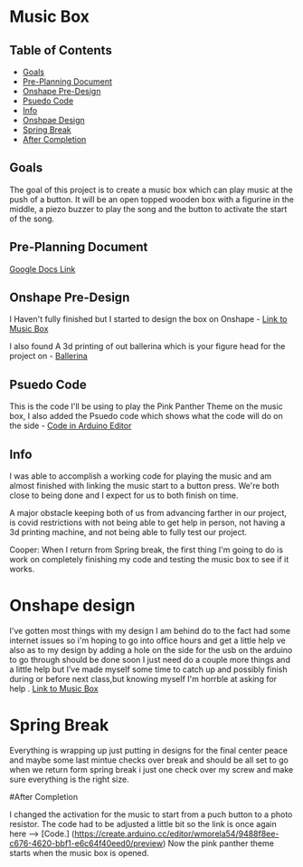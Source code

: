 # Music Box

## Table of Contents
* [Goals](#Goals)
* [Pre-Planning Document](#Pre-Planning-Document)
* [Onshape Pre-Design](#Onshape-Pre-Design)
* [Psuedo Code](#Psuedo-Code)
* [Info](#Info)
* [Onshpae Design](#Onshape-Design)
* [Spring Break](#Spring-Break)
* [After Completion](#After-Completion)

## Goals

The goal of this project is to create a music box which can play music at the push of a button. It will be an open topped wooden box with a figurine in the middle, a piezo buzzer to play the song and the button to activate the start of the song.

## Pre-Planning Document

[Google Docs Link](https://docs.google.com/document/d/1t9AGoTjgPdodNZodx1VPIkAsCzT7Abd_4i_2Dv82sn0/edit?usp=sharing)



## Onshape Pre-Design 

I Haven't fully finished but I started to design the box on Onshape - [Link to Music Box](https://cvilleschools.onshape.com/documents/4070da3629a921a665d7777d/w/15ceae94f1d3e58bcfee66e3/e/b3ec9e57a38d3c9760e5e44e) 

I also found A 3d printing of out ballerina which is your figure head for the project on - [Ballerina](https://www.thingiverse.com/thing:2679412)

## Psuedo Code

This is the code I'll be using to play the Pink Panther Theme on the music box, I also added the Psuedo code which shows what the code will do on the side - [Code in Arduino Editor](https://create.arduino.cc/editor/wmorela54/9488f8ee-c676-4620-bbf1-e6c64f40eed0/preview)

## Info

I was able to accomplish a working code for playing the music and am almost finished with linking the music start to a button press. We're both close to being done and I expect for us to both finish on time.

A major obstacle keeping both of us from advancing farther in our project, is covid restrictions with not being able to get help in person, not having a 3d printing machine, and not being able to fully test our project. 

Cooper: When I return from Spring break, the first thing I'm going to do is work on completely finishing my code and testing the music box to see if it works.

# Onshape design 

I've gotten most things with my design  I am behind do to the fact  had some internet issues so i'm hoping to go into office hours and get a little help ve also as to my design by adding a hole on the side for the usb on the arduino to go through  should be done soon I just need do a couple more things and a little help but I’ve made myself some time to catch up and possibly finish during or before next class,but knowing myself I'm horrble at asking for help . [Link to Music Box](https://cvilleschools.onshape.com/documents/4070da3629a921a665d7777d/w/15ceae94f1d3e58bcfee66e3/e/b3ec9e57a38d3c9760e5e44e) 


# Spring Break 

Everything  is wrapping up just putting in designs for the final center peace and maybe some last mintue checks over break and should be all set to go
when we return form spring break i just one check over my screw and make sure everything is the right size.

#After Completion

I changed the activation for the music to start from a puch button to a photo resistor. The code had to be adjusted a little bit so the link is once again here --> [Code.] (https://create.arduino.cc/editor/wmorela54/9488f8ee-c676-4620-bbf1-e6c64f40eed0/preview) Now the pink panther theme starts when the music box is opened.
